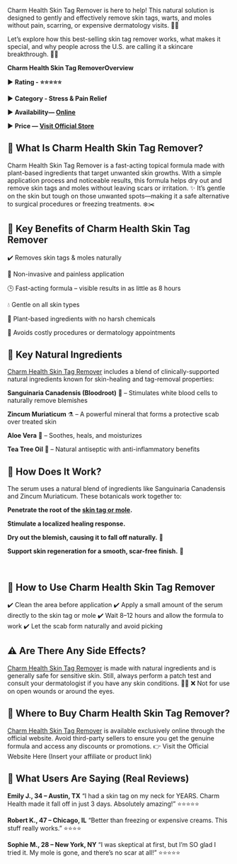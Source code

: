 Charm Health Skin Tag Remover is here to help! This natural solution is designed to gently and effectively remove skin tags, warts, and moles without pain, scarring, or expensive dermatology visits. 💉❌

Let’s explore how this best-selling skin tag remover works, what makes it special, and why people across the U.S. are calling it a skincare breakthrough. 🧴✨

 
**Charm Health Skin Tag RemoverOverview**

► **Rating - ⭐⭐⭐⭐⭐**

► **Category - Stress & Pain Relief**

► **Availability— [Online](https://atozsupplement.com/charm-health-skin-tag-care/)**

► **Price — [Visit Official Store](https://atozsupplement.com/charm-health-skin-tag-care/)**


## 🧪 **What Is Charm Health Skin Tag Remover?**

Charm Health Skin Tag Remover is a fast-acting topical formula made with plant-based ingredients that target unwanted skin growths. With a simple application process and noticeable results, this formula helps dry out and remove skin tags and moles without leaving scars or irritation. ✨
It’s gentle on the skin but tough on those unwanted spots—making it a safe alternative to surgical procedures or freezing treatments. ❄️✂️

## 🌿 **Key Benefits of Charm Health Skin Tag Remover**

✔️ Removes skin tags & moles naturally

🧬 Non-invasive and painless application

🕒 Fast-acting formula – visible results in as little as 8 hours

💧 Gentle on all skin types

🌱 Plant-based ingredients with no harsh chemicals

💸 Avoids costly procedures or dermatology appointments
 
## 🌿 Key Natural Ingredients

[Charm Health Skin Tag Remover](https://www.facebook.com/charmhealthskintagremover) includes a blend of clinically-supported natural ingredients known for skin-healing and tag-removal properties:

**Sanguinaria Canadensis (Bloodroot)** 🌸 – Stimulates white blood cells to naturally remove blemishes

**Zincum Muriaticum** ⚗️ – A powerful mineral that forms a protective scab over treated skin

**Aloe Vera** 🌱 – Soothes, heals, and moisturizes

**Tea Tree Oil** 🍃 – Natural antiseptic with anti-inflammatory benefits
 
## 🔬 **How Does It Work?**

The serum uses a natural blend of ingredients like Sanguinaria Canadensis and Zincum Muriaticum. These botanicals work together to:

**Penetrate the root of the [skin tag or mole](https://knowt.com/note/2cb090ee-95bc-457d-8842-95f6a54b785e/Charm-Health-Skin-Tag-Remover).**

**Stimulate a localized healing response.**

**Dry out the blemish, causing it to fall off naturally.** 🌿

**Support skin regeneration for a smooth, scar-free finish.** 🌟

 
## 🧴 **How to Use Charm Health Skin Tag Remover**

✔️ Clean the area before application
✔️ Apply a small amount of the serum directly to the skin tag or mole
✔️ Wait 8–12 hours and allow the formula to work
✔️ Let the scab form naturally and avoid picking
 
## ⚠️ **Are There Any Side Effects?**

[Charm Health Skin Tag Remover](https://www.facebook.com/groups/charmhealthskintagcare/) is made with natural ingredients and is generally safe for sensitive skin. Still, always perform a patch test and consult your dermatologist if you have any skin conditions. 🧑‍⚕️
❌ Not for use on open wounds or around the eyes.
 
## 🛒 **Where to Buy Charm Health Skin Tag Remover?**

[Charm Health Skin Tag Remover](https://charmhealthskintagremover.godaddysites.com/) is available exclusively online through the official website. Avoid third-party sellers to ensure you get the genuine formula and access any discounts or promotions.
👉 Visit the Official Website Here (Insert your affiliate or product link)
 
## 💬 **What Users Are Saying (Real Reviews)**

**Emily J., 34 – Austin, TX**
“I had a skin tag on my neck for YEARS. Charm Health made it fall off in just 3 days. Absolutely amazing!” ⭐⭐⭐⭐⭐

**Robert K., 47 – Chicago, IL**
“Better than freezing or expensive creams. This stuff really works.” ⭐⭐⭐⭐

**Sophie M., 28 – New York, NY**
“I was skeptical at first, but I’m SO glad I tried it. My mole is gone, and there’s no scar at all!” ⭐⭐⭐⭐⭐
 
